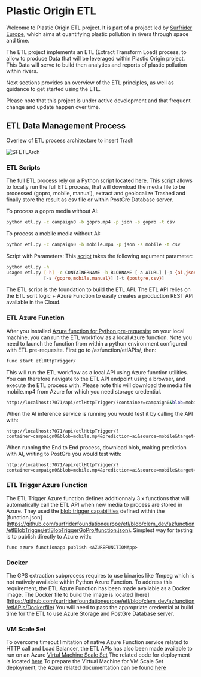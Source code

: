 # Plastic Origin ETL
Welcome to Plastic Origin ETL project. It is part of a project led by [Surfrider Europe](https://surfrider.eu/), which aims at quantifying plastic pollution in rivers through space and time.

The ETL project implements an ETL (Extract Transform Load) process, to allow to produce Data that will be leveraged within Plastic Origin project. This Data will serve to build then analytics and reports of plastic pollution within rivers.

Next sections provides an overview of the ETL principles, as well as guidance to get started using the ETL.

Please note that this project is under active development and that frequent change and update happen over time.


## ETL Data Management Process
Overiew of ETL process architecture to insert Trash

![SFETLArch](https://user-images.githubusercontent.com/8882133/89392324-ae780480-d709-11ea-9dbb-c5518eb4ec91.png)


### ETL Scripts
The full ETL process rely on a Python script located [here](https://github.com/surfriderfoundationeurope/etl/blob/clem_dev/etl/etl.py). This script allows to locally run the full ETL process, that will download the media file to be processed (gopro, mobile, manual), extract and geolocalize Trashed and finally store the result as csv file or within PostGre Database server.

To process a gopro media without AI:
```bash
python etl.py -c campaign0 -b gopro.mp4 -p json -s gopro -t csv
```

To process a mobile media without AI:
```bash
python etl.py -c campaign0 -b mobile.mp4 -p json -s mobile -t csv
```

Script with Parameters:
This [script](https://github.com/surfriderfoundationeurope/etl/blob/clem_dev/etl/etl.py) takes the following argument parameter: 
```bash
python etl.py -h
usage: etl.py [-h] -c CONTAINERNAME -b BLOBNAME [-a AIURL] [-p {ai,json}]
              [-s {gopro,mobile,manual}] [-t {postgre,csv}]
```

The ETL script is the foundation to build the ETL API. The ETL API relies on the ETL scrit logic + Azure Function to easily creates a production REST API available in the Cloud.

### ETL Azure Function
After you installed [Azure function for Python pre-requesite](https://docs.microsoft.com/en-us/azure/azure-functions/functions-create-first-azure-function-azure-cli?pivots=programming-language-python&tabs=bash%2Cbrowser) on your local machine, you can run the ETL workflow as a local Azure function. 
Note you need to launch the function from within a python environment configured with ETL pre-requesite.
First go to /azfunction/etlAPIs/, then:

```bash
func start etlHttpTrigger/
```

This will run the ETL workflow as a local API using Azure function utilities.
You can therefore navigate to the ETL API endpoint using a browser, and execute the ETL process with.
Please note this will download the media file mobile.mp4 from Azure for which you need storage credential.
```bash
http://localhost:7071/api/etlHttpTrigger/?container=campaign0&blob=mobile.mp4&prediction=json&source=mobile&target=csv
```

When the AI inference service is running you would test it by calling the API with: 
```
http://localhost:7071/api/etlHttpTrigger/?container=campaign0&blob=mobile.mp4&prediction=ai&source=mobile&target=csv&aiurl=http://<AIURL>
```

When running the End to End process, download blob, making prediction with AI, writing to PostGre you would test with:
```
http://localhost:7071/api/etlHttpTrigger/?container=campaign0&blob=mobile.mp4&prediction=ai&source=mobile&target=postgre&aiurl=http://<AIURL>
```

### ETL Trigger Azure Function
The ETL Trigger Azure function defines additionnaly 3 x functions that will automatically call the ETL API when new media to process are stored in Azure.
They used the [blob trigger capabilities](https://docs.microsoft.com/fr-fr/azure/azure-functions/functions-bindings-storage-blob-trigger?tabs=python) defined within the [function.json] (https://github.com/surfriderfoundationeurope/etl/blob/clem_dev/azfunction/etlBlobTrigger/etlBlobTriggerGoPro/function.json).
Simplest way for testing is to publish directly to Azure with:
```
func azure functionapp publish <AZUREFUNCTIONApp>
```

### Docker
The GPS extraction subprocess requires to use binaries like ffmpeg which is not natively available within Python Azure Function. To address this requirement, the ETL Azure Function has been made available as a Docker image. 
The Docker file to build the image is located [here] (https://github.com/surfriderfoundationeurope/etl/blob/clem_dev/azfunction/etlAPIs/Dockerfile)
You will need to pass the appropriate credential at build time for the ETL to use Azure Storage and PostGre Database server.

### VM Scale Set
To overcome timeout limitation of native Azure Function service related to HTTP call and Load Balancer, the ETL APIs has also been made available to run on an Azure [Virtul Machine Scale Set](https://docs.microsoft.com/en-us/azure/virtual-machine-scale-sets/)
The related code for deployment is located [here](https://github.com/surfriderfoundationeurope/etl/tree/clem_dev/azfunction/etlAPIsVM)
To prepare the Virtual Machine for VM Scale Set deployment, the Azure related documentation can be found [here](https://docs.microsoft.com/en-us/azure/virtual-machine-scale-sets/tutorial-use-custom-image-cli)
